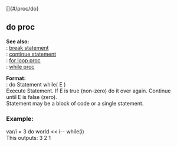 []{#/proc/do}    
## do proc    
**See also:**    
:   [break statement](/ref/proc/break)    
:   [continue statement](/ref/proc/continue)    
:   [for loop proc](/ref/proc/for/loop)    
:   [while proc](/ref/proc/while)    
<!-- -->    
**Format:**    
:   do Statement while( E )    
Execute Statement. If E is true (non-zero) do it over again. Continue    
until E is false (zero).    
Statement may be a block of code or a single statement.    
### Example:    
var/i = 3 do world \<\< i\-- while(i)    
This outputs: 3 2 1  